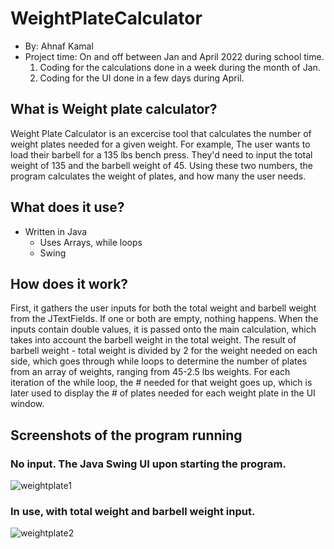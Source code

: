 # WeightPlateCalculator
* By: Ahnaf Kamal
* Project time: On and off between Jan and April 2022 during school time.
  1) Coding for the calculations done in a week during the month of Jan.
  2) Coding for the UI done in a few days during April.

## What is Weight plate calculator?
Weight Plate Calculator is an excercise tool that calculates the number of weight plates needed for a given weight. 
For example, The user wants to load their barbell for a 135 lbs bench press. They'd need to input the total weight of 135 and the barbell weight of 45.
Using these two numbers, the program calculates the weight of plates, and how many the user needs.

## What does it use?
* Written in Java
  - Uses Arrays, while loops
  - Swing
 
## How does it work?
First, it gathers the user inputs for both the total weight and barbell weight from the JTextFields. If one or both are empty, nothing happens. When the inputs contain double values, it is passed onto the main calculation, which takes into account the barbell weight in the total weight. The result of barbell weight - total weight is divided by 2 for the weight needed on each side, which goes through while loops to determine the number of plates from an array of weights, ranging from 45-2.5 lbs weights. For each iteration of the while loop, the # needed for that weight goes up, which is later used to display the # of plates needed for each weight plate in the UI window.

## Screenshots of the program running
### No input. The Java Swing UI upon starting the program.
![weightplate1](https://user-images.githubusercontent.com/91911908/163633313-08e01a4a-55c9-4dc2-866f-4c4e76e43425.png)

### In use, with total weight and barbell weight input.
![weightplate2](https://user-images.githubusercontent.com/91911908/163633610-fd77340c-30ba-4067-910e-c9abf635e8e2.png)

